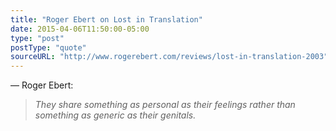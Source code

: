 ```yaml
---
title: "Roger Ebert on Lost in Translation"
date: 2015-04-06T11:50:00-05:00
type: "post"
postType: "quote"
sourceURL: "http://www.rogerebert.com/reviews/lost-in-translation-2003"
---
```

— Roger Ebert:

>*They share something as personal as their feelings rather than something as generic as their genitals.*


